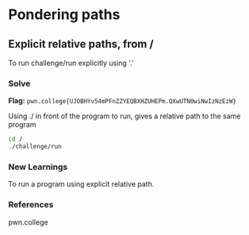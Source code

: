 # Pondering paths

## Explicit relative paths, from /
To run challenge/run explicitly using '.'

### Solve
**Flag:** `pwn.college{UJOBHYv54mPFnZZYEQBXHZUHEPm.QXwUTN0wiNwIzNzEzW}`

Using ./ in front of the program to run, gives a relative path to the same program 

```bash
cd /
./challenge/run
```

### New Learnings
To run a program using explicit relative path.

### References 
pwn.college

